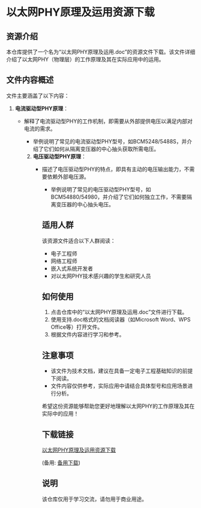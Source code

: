 # 以太网PHY原理及运用资源下载

## 资源介绍

本仓库提供了一个名为“以太网PHY原理及运用.doc”的资源文件下载。该文件详细介绍了以太网PHY（物理层）的工作原理及其在实际应用中的运用。

## 文件内容概述

文件主要涵盖了以下内容：

1. **电流驱动型PHY原理**：
   - 解释了电流驱动型PHY的工作机制，即需要从外部提供电压以满足内部对电流的需求。
      - 举例说明了常见的电流驱动型PHY型号，如BCM5248/5488S，并介绍了它们如何从隔离变压器的中心抽头获取所需电压。

      2. **电压驱动型PHY原理**：
         - 描述了电压驱动型PHY的特点，即具有主动的电压输出能力，不需要依赖外部电压源。
            - 举例说明了常见的电压驱动型PHY型号，如BCM54880/54980，并介绍了它们如何独立工作，不需要隔离变压器的中心抽头电压。

            ## 适用人群

            该资源文件适合以下人群阅读：

            - 电子工程师
            - 网络工程师
            - 嵌入式系统开发者
            - 对以太网PHY技术感兴趣的学生和研究人员

            ## 如何使用

            1. 点击仓库中的“以太网PHY原理及运用.doc”文件进行下载。
            2. 使用支持.doc格式的文档阅读器（如Microsoft Word、WPS Office等）打开文件。
            3. 根据文件内容进行学习和参考。

            ## 注意事项

            - 该文件为技术文档，建议在具备一定电子工程基础知识的前提下阅读。
            - 文件内容仅供参考，实际应用中请结合具体型号和应用场景进行分析。

            希望这份资源能够帮助您更好地理解以太网PHY的工作原理及其在实际中的应用！

            ## 下载链接
            [以太网PHY原理及运用资源下载](https://pan.quark.cn/s/be3add8f335d) 

            (备用: [备用下载](https://pan.baidu.com/s/10rEdCKTcOG68RHq9Ge2acQ?pwd=1234))

            ## 说明

            该仓库仅用于学习交流，请勿用于商业用途。
